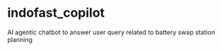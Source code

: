 # indofast_copilot
AI agentic chatbot to answer user query related to battery swap station planning
